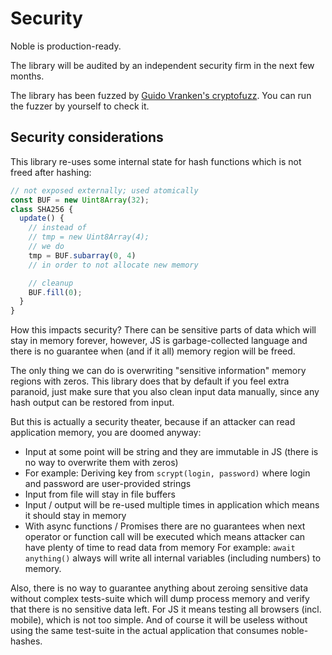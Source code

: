 # Security

Noble is production-ready.

The library will be audited by an independent security firm in the next few months.

The library has been fuzzed by [Guido Vranken's cryptofuzz](https://github.com/guidovranken/cryptofuzz). You can run the fuzzer by yourself to check it.

## Security considerations

This library re-uses some internal state for hash functions which is not freed after hashing:

```js
// not exposed externally; used atomically
const BUF = new Uint8Array(32);
class SHA256 {
  update() {
    // instead of
    // tmp = new Uint8Array(4);
    // we do
    tmp = BUF.subarray(0, 4)
    // in order to not allocate new memory

    // cleanup
    BUF.fill(0);
  }
}
```

How this impacts security? There can be sensitive parts of data which will stay in memory forever,
however, JS is garbage-collected language and there is no guarantee when (and if it all)
memory region will be freed.

The only thing we can do is overwriting "sensitive information" memory regions with zeros.
This library does that by default if you feel extra paranoid, just make sure that you also
clean input data manually, since any hash output can be restored from input.

But this is actually a security theater, because if an attacker can read application memory,
you are doomed anyway:

- Input at some point will be string and they are immutable in JS (there is no way to overwrite them with zeros)
- For example: Deriving key from `scrypt(login, password)` where login and password are user-provided strings
- Input from file will stay in file buffers
- Input / output will be re-used multiple times in application which means it should stay in memory
- With async functions / Promises there are no guarantees when next operator or function call will be executed which means attacker can have plenty of time to read data from memory
  For example: `await anything()` always will write all internal variables (including numbers) to memory.

Also, there is no way to guarantee anything about zeroing sensitive data without complex tests-suite which will dump process memory and verify that there is no sensitive data left. For JS it means testing all browsers (incl. mobile), which is not too simple. And of course it will be useless without using the same test-suite in the actual application that consumes noble-hashes.
